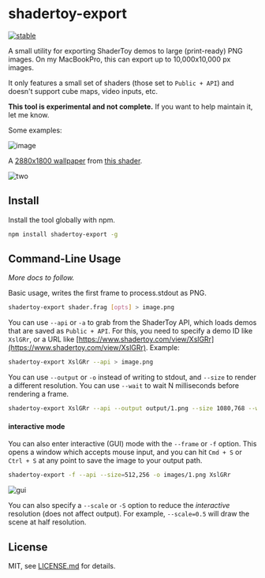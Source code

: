 # shadertoy-export

[![stable](http://badges.github.io/stability-badges/dist/stable.svg)](http://github.com/badges/stability-badges)

A small utility for exporting ShaderToy demos to large (print-ready) PNG images. On my MacBookPro, this can export up to 10,000x10,000 px images.

It only features a small set of shaders (those set to `Public + API`) and doesn't support cube maps, video inputs, etc.

**This tool is experimental and not complete.** If you want to help maintain it, let me know.

Some examples:

![image](http://i.imgur.com/HXcu8WP.jpg?1)

A [2880x1800 wallpaper](http://i.imgur.com/F1sw16z.jpg) from [this shader](https://www.shadertoy.com/view/XtjSDK).

![two](http://i.imgur.com/F1sw16z.jpg)

## Install

Install the tool globally with npm.

```sh
npm install shadertoy-export -g
```

## Command-Line Usage

*More docs to follow.*

Basic usage, writes the first frame to process.stdout as PNG.

```sh
shadertoy-export shader.frag [opts] > image.png
```

You can use `--api` or `-a` to grab from the ShaderToy API, which loads demos that are saved as `Public + API`. For this, you need to specify a demo ID like `XslGRr`, or a URL like [https://www.shadertoy.com/view/XslGRr](https://www.shadertoy.com/view/XslGRr). Example:

```sh
shadertoy-export XslGRr --api > image.png
```

You can use `--output` or `-o` instead of writing to stdout, and `--size` to render a different resolution. You can use `--wait` to wait N milliseconds before rendering a frame.

```sh
shadertoy-export XslGRr --api --output output/1.png --size 1080,768 --wait 1500
```

#### interactive mode

You can also enter interactive (GUI) mode with the `--frame` or `-f` option. This opens a window which accepts mouse input, and you can hit `Cmd + S` or `Ctrl + S` at any point to save the image to your output path.

```sh
shadertoy-export -f --api --size=512,256 -o images/1.png XslGRr
```

![gui](http://i.imgur.com/OkEKAfI.png)

You can also specify a `--scale` or `-S` option to reduce the *interactive* resolution (does not affect output). For example, `--scale=0.5` will draw the scene at half resolution.

## License

MIT, see [LICENSE.md](http://github.com/mattdesl/shadertoy-export/blob/master/LICENSE.md) for details.

